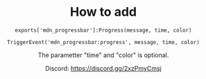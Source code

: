 <div align="center">
<h1>How to add</h1> 


```exports['mdn_progressbar']:Progress(message, time, color)```

```TriggerEvent('mdn_progressbar:progress', message, time, color)```

The parametter "time" and "color" is optional.

Discord: https://discord.gg/2xzPmyCmsj
